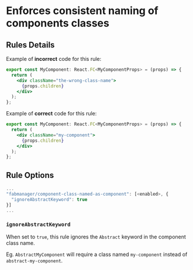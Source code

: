 # Enforces consistent naming of components classes

## Rules Details

Example of **incorrect** code for this rule:

```jsx
export const MyComponent: React.FC<MyComponentProps> = (props) => {
  return (
    <div className="the-wrong-class-name">
      {props.children}
    </div>
  );
};
```

Example of **correct** code for this rule:

```jsx
export const MyComponent: React.FC<MyComponentProps> = (props) => {
  return (
    <div className="my-component">
      {props.children}
    </div>
  );
};
```

## Rule Options

```js
...
"fabmanager/component-class-named-as-component": [<enabled>, {
  "ignoreAbstractKeyword": true 
}]
...
```
### `ignoreAbstractKeyword`

When set to `true`, this rule ignores the `Abstract` keyword in the component class name.

Eg. `AbstractMyComponent` will require a class named `my-component` instead of `abstract-my-component`.
